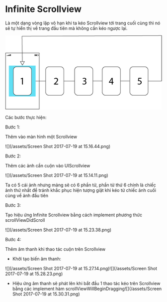 # Infinite Scrollview

Là một dạng vòng lặp vô hạn khi ta kéo Scrollview tới trang cuối cùng thì nó sẽ tự hiển thị về trang đầu tiên mà không cần kéo ngược lại.

![](/assets/Untitled-1.png)

Các bước thực hiện:



Bước 1:

Thêm vào màn hình một Scrollview

![](/assets/Screen Shot 2017-07-19 at 15.16.44.png)

Bước 2:

Thêm các ảnh cần cuộn vào UIScrollview

![](/assets/Screen Shot 2017-07-19 at 15.14.11.png)

Ta có 5 cái ảnh nhưng mảng sẽ có 6 phần tử, phần tử thứ 6 chính là chiếc ảnh thứ nhất để tránh khắc phục hiện tượng giật khi kéo từ chiếc ảnh cuối cùng về ảnh đầu tiên

Bước 3:

Tạo hiệu ứng Infinite Scrollview bằng cách implement phương thức scrollViewDidScroll

![](/assets/Screen Shot 2017-07-19 at 15.23.38.png)

Bước 4:

Thêm âm thanh khi thao tác cuộn trên Scrollview

* Khởi tạo biến âm thanh:

![](/assets/Screen Shot 2017-07-19 at 15.27.14.png)![](/assets/Screen Shot 2017-07-19 at 15.28.23.png)

* Hiệu ứng âm thanh sẽ phát lên khi bắt đầu 1 thao tác kéo trên Scrollview bằng các implement hàm scrollViewWillBeginDragging![](/assets/Screen Shot 2017-07-19 at 15.30.31.png)



